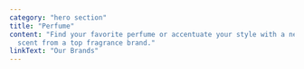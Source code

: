 ```yaml
---
category: "hero section"
title: "Perfume"
content: "Find your favorite perfume or accentuate your style with a new
  scent from a top fragrance brand."
linkText: "Our Brands"
---
```

